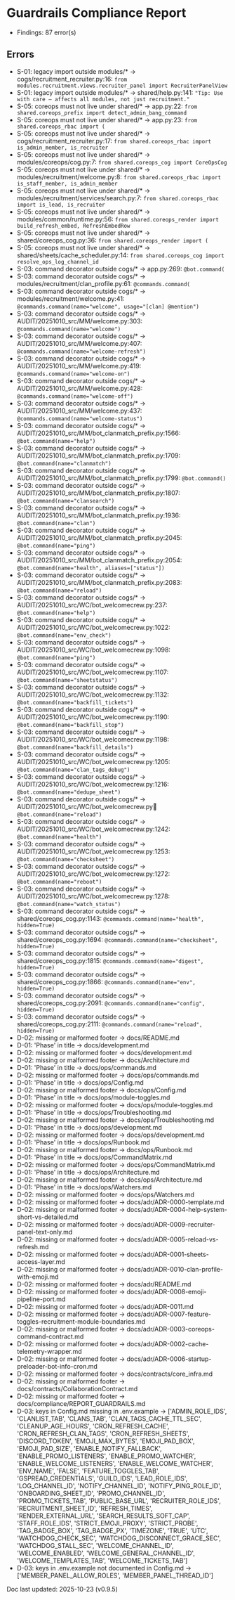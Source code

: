 # Guardrails Compliance Report

- Findings: 87 error(s)

## Errors

- S-01: legacy import outside modules/* → cogs/recruitment_recruiter.py:16: `from modules.recruitment.views.recruiter_panel import RecruiterPanelView`
- S-01: legacy import outside modules/* → shared/help.py:141: `"Tip: Use with care — affects all modules, not just recruitment."`
- S-05: coreops must not live under shared/* → app.py:22: `from shared.coreops_prefix import detect_admin_bang_command`
- S-05: coreops must not live under shared/* → app.py:23: `from shared.coreops_rbac import (`
- S-05: coreops must not live under shared/* → cogs/recruitment_recruiter.py:17: `from shared.coreops_rbac import is_admin_member, is_recruiter`
- S-05: coreops must not live under shared/* → modules/coreops/cog.py:7: `from shared.coreops_cog import CoreOpsCog`
- S-05: coreops must not live under shared/* → modules/recruitment/welcome.py:8: `from shared.coreops_rbac import is_staff_member, is_admin_member`
- S-05: coreops must not live under shared/* → modules/recruitment/services/search.py:7: `from shared.coreops_rbac import is_lead, is_recruiter`
- S-05: coreops must not live under shared/* → modules/common/runtime.py:56: `from shared.coreops_render import build_refresh_embed, RefreshEmbedRow`
- S-05: coreops must not live under shared/* → shared/coreops_cog.py:36: `from shared.coreops_render import (`
- S-05: coreops must not live under shared/* → shared/sheets/cache_scheduler.py:14: `from shared.coreops_cog import resolve_ops_log_channel_id`
- S-03: command decorator outside cogs/* → app.py:269: `@bot.command(`
- S-03: command decorator outside cogs/* → modules/recruitment/clan_profile.py:61: `@commands.command(`
- S-03: command decorator outside cogs/* → modules/recruitment/welcome.py:41: `@commands.command(name="welcome", usage="[clan] @mention")`
- S-03: command decorator outside cogs/* → AUDIT/20251010_src/MM/welcome.py:303: `@commands.command(name="welcome")`
- S-03: command decorator outside cogs/* → AUDIT/20251010_src/MM/welcome.py:407: `@commands.command(name="welcome-refresh")`
- S-03: command decorator outside cogs/* → AUDIT/20251010_src/MM/welcome.py:419: `@commands.command(name="welcome-on")`
- S-03: command decorator outside cogs/* → AUDIT/20251010_src/MM/welcome.py:428: `@commands.command(name="welcome-off")`
- S-03: command decorator outside cogs/* → AUDIT/20251010_src/MM/welcome.py:437: `@commands.command(name="welcome-status")`
- S-03: command decorator outside cogs/* → AUDIT/20251010_src/MM/bot_clanmatch_prefix.py:1566: `@bot.command(name="help")`
- S-03: command decorator outside cogs/* → AUDIT/20251010_src/MM/bot_clanmatch_prefix.py:1709: `@bot.command(name="clanmatch")`
- S-03: command decorator outside cogs/* → AUDIT/20251010_src/MM/bot_clanmatch_prefix.py:1799: `@bot.command()`
- S-03: command decorator outside cogs/* → AUDIT/20251010_src/MM/bot_clanmatch_prefix.py:1807: `@bot.command(name="clansearch")`
- S-03: command decorator outside cogs/* → AUDIT/20251010_src/MM/bot_clanmatch_prefix.py:1936: `@bot.command(name="clan")`
- S-03: command decorator outside cogs/* → AUDIT/20251010_src/MM/bot_clanmatch_prefix.py:2045: `@bot.command(name="ping")`
- S-03: command decorator outside cogs/* → AUDIT/20251010_src/MM/bot_clanmatch_prefix.py:2054: `@bot.command(name="health", aliases=["status"])`
- S-03: command decorator outside cogs/* → AUDIT/20251010_src/MM/bot_clanmatch_prefix.py:2083: `@bot.command(name="reload")`
- S-03: command decorator outside cogs/* → AUDIT/20251010_src/WC/bot_welcomecrew.py:237: `@bot.command(name="help")`
- S-03: command decorator outside cogs/* → AUDIT/20251010_src/WC/bot_welcomecrew.py:1022: `@bot.command(name="env_check")`
- S-03: command decorator outside cogs/* → AUDIT/20251010_src/WC/bot_welcomecrew.py:1098: `@bot.command(name="ping")`
- S-03: command decorator outside cogs/* → AUDIT/20251010_src/WC/bot_welcomecrew.py:1107: `@bot.command(name="sheetstatus")`
- S-03: command decorator outside cogs/* → AUDIT/20251010_src/WC/bot_welcomecrew.py:1132: `@bot.command(name="backfill_tickets")`
- S-03: command decorator outside cogs/* → AUDIT/20251010_src/WC/bot_welcomecrew.py:1190: `@bot.command(name="backfill_stop")`
- S-03: command decorator outside cogs/* → AUDIT/20251010_src/WC/bot_welcomecrew.py:1198: `@bot.command(name="backfill_details")`
- S-03: command decorator outside cogs/* → AUDIT/20251010_src/WC/bot_welcomecrew.py:1205: `@bot.command(name="clan_tags_debug")`
- S-03: command decorator outside cogs/* → AUDIT/20251010_src/WC/bot_welcomecrew.py:1216: `@bot.command(name="dedupe_sheet")`
- S-03: command decorator outside cogs/* → AUDIT/20251010_src/WC/bot_welcomecrew.py:1234: `@bot.command(name="reload")`
- S-03: command decorator outside cogs/* → AUDIT/20251010_src/WC/bot_welcomecrew.py:1242: `@bot.command(name="health")`
- S-03: command decorator outside cogs/* → AUDIT/20251010_src/WC/bot_welcomecrew.py:1253: `@bot.command(name="checksheet")`
- S-03: command decorator outside cogs/* → AUDIT/20251010_src/WC/bot_welcomecrew.py:1272: `@bot.command(name="reboot")`
- S-03: command decorator outside cogs/* → AUDIT/20251010_src/WC/bot_welcomecrew.py:1278: `@bot.command(name="watch_status")`
- S-03: command decorator outside cogs/* → shared/coreops_cog.py:1143: `@commands.command(name="health", hidden=True)`
- S-03: command decorator outside cogs/* → shared/coreops_cog.py:1694: `@commands.command(name="checksheet", hidden=True)`
- S-03: command decorator outside cogs/* → shared/coreops_cog.py:1815: `@commands.command(name="digest", hidden=True)`
- S-03: command decorator outside cogs/* → shared/coreops_cog.py:1866: `@commands.command(name="env", hidden=True)`
- S-03: command decorator outside cogs/* → shared/coreops_cog.py:2091: `@commands.command(name="config", hidden=True)`
- S-03: command decorator outside cogs/* → shared/coreops_cog.py:2111: `@commands.command(name="reload", hidden=True)`
- D-02: missing or malformed footer → docs/README.md
- D-01: 'Phase' in title → docs/development.md
- D-02: missing or malformed footer → docs/development.md
- D-02: missing or malformed footer → docs/Architecture.md
- D-01: 'Phase' in title → docs/ops/commands.md
- D-02: missing or malformed footer → docs/ops/commands.md
- D-01: 'Phase' in title → docs/ops/Config.md
- D-02: missing or malformed footer → docs/ops/Config.md
- D-01: 'Phase' in title → docs/ops/module-toggles.md
- D-02: missing or malformed footer → docs/ops/module-toggles.md
- D-01: 'Phase' in title → docs/ops/Troubleshooting.md
- D-02: missing or malformed footer → docs/ops/Troubleshooting.md
- D-01: 'Phase' in title → docs/ops/development.md
- D-02: missing or malformed footer → docs/ops/development.md
- D-01: 'Phase' in title → docs/ops/Runbook.md
- D-02: missing or malformed footer → docs/ops/Runbook.md
- D-01: 'Phase' in title → docs/ops/CommandMatrix.md
- D-02: missing or malformed footer → docs/ops/CommandMatrix.md
- D-01: 'Phase' in title → docs/ops/Architecture.md
- D-02: missing or malformed footer → docs/ops/Architecture.md
- D-01: 'Phase' in title → docs/ops/Watchers.md
- D-02: missing or malformed footer → docs/ops/Watchers.md
- D-02: missing or malformed footer → docs/adr/ADR-0000-template.md
- D-02: missing or malformed footer → docs/adr/ADR-0004-help-system-short-vs-detailed.md
- D-02: missing or malformed footer → docs/adr/ADR-0009-recruiter-panel-text-only.md
- D-02: missing or malformed footer → docs/adr/ADR-0005-reload-vs-refresh.md
- D-02: missing or malformed footer → docs/adr/ADR-0001-sheets-access-layer.md
- D-02: missing or malformed footer → docs/adr/ADR-0010-clan-profile-with-emoji.md
- D-02: missing or malformed footer → docs/adr/README.md
- D-02: missing or malformed footer → docs/adr/ADR-0008-emoji-pipeline-port.md
- D-02: missing or malformed footer → docs/adr/ADR-0011.md
- D-02: missing or malformed footer → docs/adr/ADR-0007-feature-toggles-recruitment-module-boundaries.md
- D-02: missing or malformed footer → docs/adr/ADR-0003-coreops-command-contract.md
- D-02: missing or malformed footer → docs/adr/ADR-0002-cache-telemetry-wrapper.md
- D-02: missing or malformed footer → docs/adr/ADR-0006-startup-preloader-bot-info-cron.md
- D-02: missing or malformed footer → docs/contracts/core_infra.md
- D-02: missing or malformed footer → docs/contracts/CollaborationContract.md
- D-02: missing or malformed footer → docs/compliance/REPORT_GUARDRAILS.md
- D-03: keys in Config.md missing in .env.example → ['ADMIN_ROLE_IDS', 'CLANLIST_TAB', 'CLANS_TAB', 'CLAN_TAGS_CACHE_TTL_SEC', 'CLEANUP_AGE_HOURS', 'CRON_REFRESH_CACHE', 'CRON_REFRESH_CLAN_TAGS', 'CRON_REFRESH_SHEETS', 'DISCORD_TOKEN', 'EMOJI_MAX_BYTES', 'EMOJI_PAD_BOX', 'EMOJI_PAD_SIZE', 'ENABLE_NOTIFY_FALLBACK', 'ENABLE_PROMO_LISTENERS', 'ENABLE_PROMO_WATCHER', 'ENABLE_WELCOME_LISTENERS', 'ENABLE_WELCOME_WATCHER', 'ENV_NAME', 'FALSE', 'FEATURE_TOGGLES_TAB', 'GSPREAD_CREDENTIALS', 'GUILD_IDS', 'LEAD_ROLE_IDS', 'LOG_CHANNEL_ID', 'NOTIFY_CHANNEL_ID', 'NOTIFY_PING_ROLE_ID', 'ONBOARDING_SHEET_ID', 'PROMO_CHANNEL_ID', 'PROMO_TICKETS_TAB', 'PUBLIC_BASE_URL', 'RECRUITER_ROLE_IDS', 'RECRUITMENT_SHEET_ID', 'REFRESH_TIMES', 'RENDER_EXTERNAL_URL', 'SEARCH_RESULTS_SOFT_CAP', 'STAFF_ROLE_IDS', 'STRICT_EMOJI_PROXY', 'STRICT_PROBE', 'TAG_BADGE_BOX', 'TAG_BADGE_PX', 'TIMEZONE', 'TRUE', 'UTC', 'WATCHDOG_CHECK_SEC', 'WATCHDOG_DISCONNECT_GRACE_SEC', 'WATCHDOG_STALL_SEC', 'WELCOME_CHANNEL_ID', 'WELCOME_ENABLED', 'WELCOME_GENERAL_CHANNEL_ID', 'WELCOME_TEMPLATES_TAB', 'WELCOME_TICKETS_TAB']
- D-03: keys in .env.example not documented in Config.md → ['MEMBER_PANEL_ALLOW_ROLES', 'MEMBER_PANEL_THREAD_ID']

Doc last updated: 2025-10-23 (v0.9.5)
